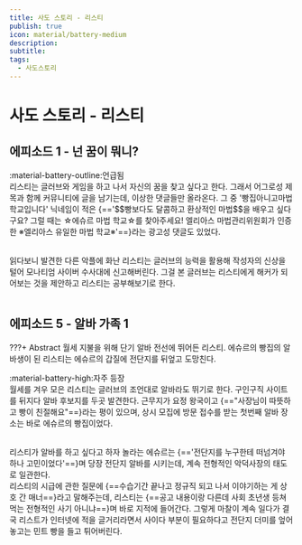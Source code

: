 ```yaml
---
title: 사도 스토리 - 리스티
publish: true
icon: material/battery-medium
description:
subtitle: 
tags:
  - 사도스토리
---
```


# 사도 스토리 - 리스티

## 에피소드 1 - 넌 꿈이 뭐니?
<span class="badge badge-version"><span class="badge-icon">:material-battery-outline:</span>언급됨</span>
<br>
리스티는 글러브와 게임을 하고 나서 자신의 꿈을 찾고 싶다고 한다. 그래서 어그로성 제목과 함께 커뮤니티에 글을 남기는데, 이상한 댓글들만 올라온다. 그 중 '빵집아니고마법학교입니다' 닉네임이 적은 {=='\$\$빵보다도 달콤하고 환상적인 마법\$\$을 배우고 싶다구요? 그럴 때는 ☆에슈르 마법 학교☆를 찾아주세요! 엘리아스 마법관리위원회가 인증한 ※엘리아스 유일한 마법 학교※'==}라는 광고성 댓글도 있었다.

<br>
읽다보니 발견한 다른 악플에 화난 리스티는 글러브의 능력을 활용해 작성자의 신상을 털어 모나티엄 사이버 수사대에 신고해버린다. 그걸 본 글러브는 리스티에게 해커가 되어보는 것을 제안하고 리스티는 공부해보기로 한다.
<br>
<br>

## 에피소드 5 - 알바 가족 1
???+ Abstract
    월세 지불을 위해 단기 알바 전선에 뛰어든 리스티. 에슈르의 빵집의 알바생이 된 리스티는 에슈르의 갑질에 전단지를 뒤엎고 도망친다.

<span class="badge badge-version"><span class="badge-icon">:material-battery-high:</span>자주 등장</span>
<br>
월세를 겨우 모은 리스티는 글러브의 조언대로 알바라도 뛰기로 한다. 구인구직 사이트를 뒤지다 알바 후보지를 두곳 발견한다. 근무지가 요정 왕국이고 {=="사장님이 따뜻하고 빵이 친절해요"==}라는 평이 있으며, 상시 모집에 방문 접수를 받는 첫번째 알바 장소는 바로 에슈르의 빵집이었다. 

<br>
리스티가 알바를 하고 싶다고 하자 놀라는 에슈르는 {=='전단지를 누구한테 떠넘겨야 하나 고민이었다'==}며 당장 전단지 알바를 시키는데, 계속 전형적인 악덕사장의 태도로 일관한다. 

<br>
리스티의 시급에 관한 질문에 {==수습기간 끝나고 정규직 되고 나서 이야기하는 게 상호 간 매너==}라고 말해주는데, 리스티는 {==공고 내용이랑 다른데 사회 초년생 등쳐먹는 전형적인 사기 아니냐==}며 바로 지적에 들어간다. 그렇게 마찰이 계속 일다가 결국 리스트가 인터넷에 적을 글거리라면서 사이다 부분이 필요하다고 전단지 더미를 엎어놓고는 민트 빵을 들고 튀어버린다.
<br>
<br>
